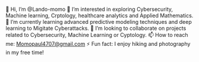 👋 Hi, I’m @Lando-momo
👀 I’m interested in exploring Cybersecurity, Machine learning, Crptology, healthcare analytics and Applied Mathematics.
🌱 I’m currently learning advanced predictive modeling techniques and deep learning to Migitate Cyberattacks.
💞️ I’m looking to collaborate on projects related to Cybersecurity, Machine Learning or Cyptology.
📫 How to reach me: Momopaul4707@gmail.com
⚡ Fun fact: I enjoy hiking and photography in my free time!

<!---
Lando-momo/Lando-momo is a ✨ special ✨ repository because its `README.md` (this file) appears on your GitHub profile.
You can click the Preview link to take a look at your changes.
--->
